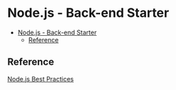 # Node.js - Back-end Starter

- [Node.js - Back-end Starter](#nodejs---back-end-starter)
  - [Reference](#reference)

## Reference

[Node.js Best Practices](https://github.com/goldbergyoni/nodebestpractices)

